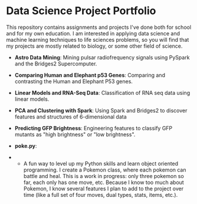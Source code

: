 # Data Science Project Portfolio

This repository contains assignments and projects I've done both for school and for my own education. I am interested in applying data science and machine learning techniques to life sciences problems, so you will find that my projects are mostly related to biology, or some other field of science.

* **Astro Data Mining**:  Mining pulsar radiofrequency signals using PySpark and the Bridges2 Supercomputer.


* **Comparing Human and Elephant p53 Genes**: Comparing and contrasting the Human and Elephant P53 genes.


* **Linear Models and RNA-Seq Data**: Classification of RNA seq data using linear models.
* **PCA and Clustering with Spark**: Using Spark and Bridges2 to discover features and structures of 6-dimensional data
* **Predicting GFP Brightness**: Engineering features to classify GFP mutants as "high brightness" or "low brightness".
* **poke.py**:
* * A fun way to level up my Python skills and learn object oriented programming. I create a Pokemon class, where each pokemon can battle and heal. This is a work in progress: only three pokemon so far, each only has one move, etc. Because I know too much about Pokemon, I know several features I plan to add to the project over time (like a full set of four moves, dual types, stats, items, etc.).

